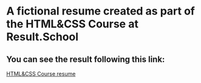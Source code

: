 # A fictional resume created as part of the HTML&CSS Course at Result.School

## You can see the result following this link:



[HTML&CSS Course resume](https://dumitruciobanu.github.io/ResultSchool-CV/)
